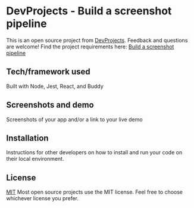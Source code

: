 # DevProjects - Build a screenshot pipeline

This is an open source project from [DevProjects](http://www.codementor.io/projects). Feedback and questions are welcome!
Find the project requirements here: [Build a screenshot pipeline](https://www.codementor.io/projects/web/build-a-screenshot-pipeline-c22ccscro8)

## Tech/framework used
Built with Node, Jest, React, and Buddy

## Screenshots and demo
Screenshots of your app and/or a link to your live demo

## Installation
Instructions for other developers on how to install and run your code on their local environment.

## License
[MIT](https://choosealicense.com/licenses/mit/)
Most open source projects use the MIT license. Feel free to choose whichever license you prefer.

